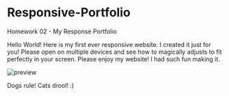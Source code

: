 # Responsive-Portfolio
 Homework 02 - My Response Portfolio

Hello World! 
Here is my first ever responsive website. 
I created it just for you! Please open on multiple devices and see how to magically adjusts to fit perfectly in your screen. Please enjoy my website! I had such fun making it. 

![preview](//imgur.com/a/7lAi3Vq)

Dogs rule! Cats drool! :)

